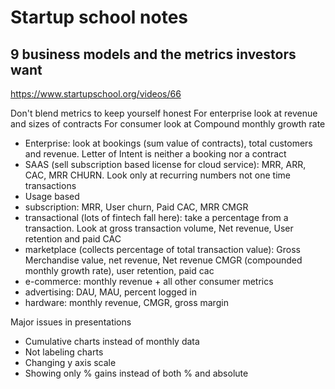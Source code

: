 # Startup school notes

## 9 business models and the metrics investors want
https://www.startupschool.org/videos/66

Don't blend metrics to keep yourself honest
For enterprise look at revenue and sizes of contracts
For consumer look at Compound monthly growth rate

* Enterprise: look at bookings (sum value of contracts), total customers and revenue. Letter of Intent is neither a booking nor a contract
* SAAS (sell subscription based license for cloud service): MRR, ARR, CAC, MRR CHURN. Look only at recurring numbers not one time transactions
* Usage based
* subscription: MRR, User churn, Paid CAC, MRR CMGR
* transactional (lots of fintech fall here): take a percentage from a transaction. Look at gross transaction volume, Net revenue, User retention and paid CAC
* marketplace (collects percentage of total transaction value): Gross Merchandise value, net revenue, Net revenue CMGR (compounded monthly growth rate), user retention, paid cac
* e-commerce: monthly revenue + all other consumer metrics
* advertising: DAU, MAU, percent logged in
* hardware: monthly revenue, CMGR, gross margin


Major issues in presentations
* Cumulative charts instead of monthly data
* Not labeling charts
* Changing y axis scale
* Showing only % gains instead of both % and absolute